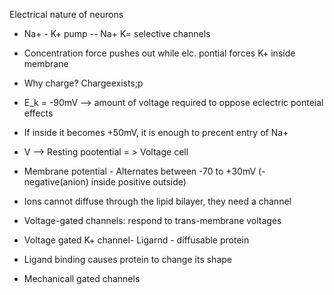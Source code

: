 Electrical nature of neurons

- Na+ - K+ pump -- Na+ K= selective channels
- Concentration force pushes out while elc. pontial forces K+ inside membrane
- Why charge? Chargeexists;p
- E_k = -90mV --> amount of voltage required to oppose eclectric ponteial effects
- If inside it becomes +50mV, it is enough to precent entry of Na+
- V --> Resting pootential = > Voltage cell

- Membrane potential - Alternates between -70 to +30mV (-negative(anion) inside positive outside)
- Ions cannot diffuse through the lipid bilayer, they need a channel
- Voltage-gated channels: respond to trans-membrane voltages

- Voltage gated K+ channel- Ligarnd - diffusable protein
- Ligand binding causes protein to change its shape
- Mechanicall gated channels

